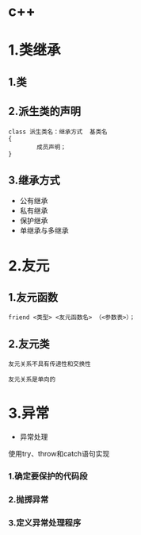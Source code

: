 # **c++**   
# 1.类继承
## 1.类
## 2.派生类的声明
```
class 派生类名：继承方式  基类名
{
        成员声明；
}

```
## 3.继承方式
- 公有继承
- 私有继承
- 保护继承
- 单继承与多继承
# 2.友元
## 1.友元函数
```
friend <类型> <友元函数名> （<参数表>）；
```
## 2.友元类
    友元关系不具有传递性和交换性

    友元关系是单向的
# 3.异常
- 异常处理

使用try、throw和catch语句实现

### 1.确定要保护的代码段
### 2.抛掷异常
### 3.定义异常处理程序